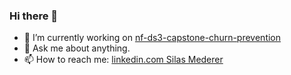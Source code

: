 ### Hi there 👋

- 🔭 I’m currently working on [nf-ds3-capstone-churn-prevention](https://github.com/jb-ds2020/nf-ds3-capstone-churn-prevention)
- 💬 Ask me about anything.
- 📫 How to reach me: [linkedin.com Silas Mederer](https://www.linkedin.com/in/silas-mederer)

